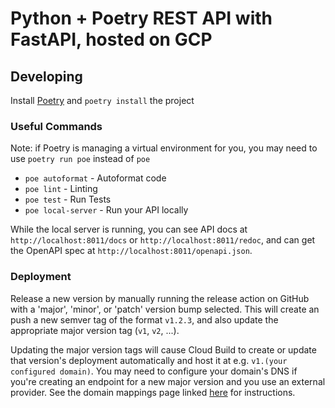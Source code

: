 # Python + Poetry REST API with FastAPI, hosted on GCP

## Developing

Install [Poetry](https://python-poetry.org/) and `poetry install` the project

### Useful Commands

Note: if Poetry is managing a virtual environment for you, you may need to use `poetry run poe` instead of `poe`

- `poe autoformat` - Autoformat code
- `poe lint` - Linting
- `poe test` - Run Tests
- `poe local-server` - Run your API locally

While the local server is running, you can see API docs at `http://localhost:8011/docs` or `http://localhost:8011/redoc`, and can get the OpenAPI spec at `http://localhost:8011/openapi.json`.

### Deployment

Release a new version by manually running the release action on GitHub with a 'major', 'minor', or 'patch' version bump selected.
This will create an push a new semver tag of the format `v1.2.3`, and also update the appropriate major version tag (`v1`, `v2`, ...).

Updating the major version tags will cause Cloud Build to create or update that version's deployment automatically and host it at e.g. `v1.(your configured domain)`. You may need to configure your domain's DNS if you're creating an endpoint for a new major version and you use an external provider. See the domain mappings page linked [here](https://cloud.google.com/run/docs/mapping-custom-domains#map) for instructions.
